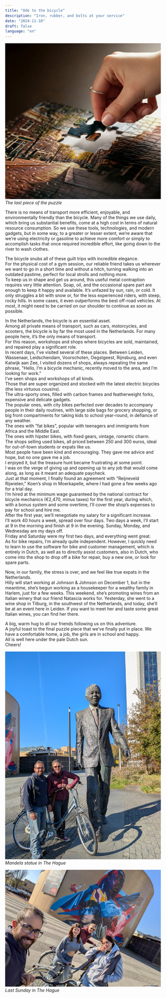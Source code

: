 ```yaml
---
title: "Ode to the bicycle"
description: "Iron, rubber, and bolts at your service"
date: "2024-11-10"
draft: false
language: "en"
---
```


![The last piece of the puzzle is placed on the puzzle](../../../../assets/images/post-38/pic-1.jpg)
_The last piece of the puzzle_

There is no means of transport more efficient, enjoyable, and environmentally friendly than the bicycle. Many of the things we use daily, which bring us substantial benefits, come at a high cost in terms of natural resource consumption. So we use these tools, technologies, and modern gadgets, but in some way, to a greater or lesser extent, we’re aware that we’re using electricity or gasoline to achieve more comfort or simply to accomplish tasks that once required incredible effort, like going down to the river to wash clothes.

The bicycle snubs all of these guilt trips with incredible elegance.\
For the physical cost of a gym session, our reliable friend takes us wherever we want to go in a short time and without a hitch, turning walking into an outdated pastime, perfect for local strolls and nothing more.\
To keep us in shape and get us around, this useful metal contraption requires very little attention. Soap, oil, and the occasional spare part are enough to keep it happy and available. It’s unfazed by sun, rain, or cold. It only struggles a bit with snow or, for the less experienced riders, with steep, rocky hills. In some cases, it even outperforms the best off-road vehicles. At most, it might need to be carried on our shoulder to continue as soon as possible.

In the Netherlands, the bicycle is an essential asset.\
Among all private means of transport, such as cars, motorcycles, and scooters, the bicycle is by far the most used in the Netherlands. For many people here, it’s the only means of transport.\
For this reason, workshops and shops where bicycles are sold, maintained, and repaired play a significant role.\
In recent days, I've visited several of these places.
Between Leiden, Wassenaar, Leidschendam, Voorschoten, Oegstgeest, Rijnsburg, and even Katwijk aan Zee, I visited dozens of shops, always repeating the same phrase, "Hello, I’m a bicycle mechanic, recently moved to the area, and I’m looking for work."\
I’ve seen shops and workshops of all kinds.\
Those that are super organized and stocked with the latest electric bicycles (the less virtuous cousins).\
The ultra-sporty ones, filled with carbon frames and featherweight forks, expensive and delicate gadgets.\
The popular ones, with city bikes perfected over decades to accompany people in their daily routines, with large side bags for grocery shopping, or big front compartments for taking kids to school year-round, in defiance of any weather.\
The ones with "fat bikes", popular with teenagers and immigrants from Africa and the Middle East.\
The ones with hipster bikes, with fixed gears, vintage, romantic charm.\
The shops selling used bikes, all priced between 250 and 300 euros, ideal for out-of-town students or expats like us.\
Most people have been kind and encouraging. They gave me advice and hope, but no one gave me a job.\
I enjoyed it, but the treasure hunt became frustrating at some point.\
I was on the verge of giving up and opening up to any job that would come along, as long as it meant an adequate paycheck.\
Just at that moment, I finally found an agreement with "Reijneveld Rijwielen," Koen’s shop in Moerkapelle, where I had gone a few weeks ago for a trial day.\
I’m hired at the minimum wage guaranteed by the national contract for bicycle mechanics (€2,470, minus taxes) for the first year, during which, with a bonus system and some overtime, I’ll cover the shop’s expenses to pay for school and hire me.\
After the first year, we’ll renegotiate my salary for a significant increase.\
I’ll work 40 hours a week, spread over four days. Two days a week, I’ll start at 9 in the morning and finish at 9 in the evening. Sunday, Monday, and Wednesday are my days off.\
Friday and Saturday were my first two days, and everything went great.\
As for bike repairs, I’m already quite independent. However, I quickly need to learn to use the software for bike and customer management, which is entirely in Dutch, as well as to directly assist customers, also in Dutch, who come into the shop to drop off a bike for repair, buy a new one, or look for spare parts.

Now, in our family, the stress is over, and we feel like true expats in the Netherlands.\
Hilly will start working at Johnson & Johnson on December 1, but in the meantime, she’s begun working as a housekeeper for a wealthy family in Harlem, just for a few weeks. This weekend, she’s promoting wines from an Italian winery that our friend Natascia works for. Yesterday, she went to a wine shop in Tilburg, in the southwest of the Netherlands, and today, she’ll be at an event here in Leiden. If you want to meet her and taste some great Italian wines, you can find her there.

A big, warm hug to all our friends following us on this adventure.\
A joyful toast to the final puzzle piece that we’ve finally put in place. We have a comfortable home, a job, the girls are in school and happy.\
All is well here under the pale Dutch sun.\
Cheers!

![In front of the Mandela statue in The Hague](../../../../assets/images/post-38/pic-2.jpg)
_Mandela statue in The Hague_

![The four of us, with bikes, in front of a graffiti](../../../../assets/images/post-38/pic-3.jpg)
_Last Sunday in The Hague_
